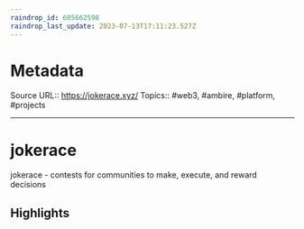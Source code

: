 ```yaml
---
raindrop_id: 605662598
raindrop_last_update: 2023-07-13T17:11:23.527Z
---
```


# Metadata
Source URL:: https://jokerace.xyz/
Topics:: #web3, #ambire, #platform, #projects

---
# jokerace
jokerace - contests for communities to make, execute, and reward decisions

## Highlights
